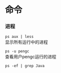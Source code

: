 # 命令 #

### 进程 ###

`ps aux | less`  
显示所有运行中的进程

`ps -u pengc`  
查看用户pengc运行的进程

`ps -ef | grep Java`

